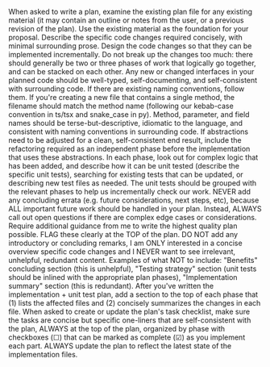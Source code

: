 When asked to write a plan, examine the existing plan file for any existing material (it may contain an outline or notes from the user, or a previous revision of the plan). Use the existing material as the foundation for your proposal.
Describe the specific code changes required concisely, with minimal surrounding prose. Design the code changes so that they can be implemented incrementally. Do not break up the changes too much: there should generally be two or three phases of work that logically go together, and can be stacked on each other. 
Any new or changed interfaces in your planned code should be well-typed, self-documenting, and self-consistent with surrounding code. If there are existing naming conventions, follow them. If you're creating a new file that contains a single method, the filename should match the method name (following our kebab-case convention in ts/tsx and snake_case in py). Method, parameter, and field names should be terse-but-descriptive, idiomatic to the language, and consistent with naming conventions in surrounding code.
If abstractions need to be adjusted for a clean, self-consistent end result, include the refactoring required as an independent phase before the implementation that uses these abstractions.
In each phase, look out for complex logic that has been added, and describe how it can be unit tested (describe the specific unit tests), searching for existing tests that can be updated, or describing new test files as needed. The unit tests should be grouped with the relevant phases to help us incrementally check our work. 
NEVER add any concluding errata (e.g. future considerations, next steps, etc), because ALL important future work should be handled in your plan. Instead, ALWAYS call out open questions if there are complex edge cases or considerations. Require additional guidance from me to write the highest quality plan possible. FLAG these clearly at the TOP of the plan.
DO NOT add any introductory or concluding remarks, I am ONLY interested in a concise overview specific code changes and I NEVER want to see irrelevant, unhelpful, redundant content. Examples of what NOT to include: "Benefits" concluding section (this is unhelpful), "Testing strategy" section (unit tests should be inlined with the appropriate plan phases), "Implementation summary" section (this is redundant). 
After you've written the implementation + unit test plan, add a section to the top of each phase that (1) lists the affected files and (2) concisely summarizes the changes in each file.
When asked to create or update the plan's task checklist, make sure the tasks are concise but specific one-liners that are self-consistent with the plan, ALWAYS at the top of the plan, organized by phase with checkboxes (☐) that can be marked as complete (☑) as you implement each part. ALWAYS update the plan to reflect the latest state of the implementation files.